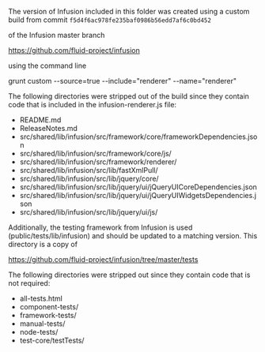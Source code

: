 
The version of Infusion included in this folder was created using a custom build from commit `f5d4f6ac978fe235baf0986b56edd7af6c0bd452`

of the Infusion master branch

<https://github.com/fluid-project/infusion>

using the command line

grunt custom --source=true --include="renderer" --name="renderer"

The following directories were stripped out of the build since they contain code that is included in the infusion-renderer.js file:

* README.md
* ReleaseNotes.md
* src/shared/lib/infusion/src/framework/core/frameworkDependencies.json
* src/shared/lib/infusion/src/framework/core/js/
* src/shared/lib/infusion/src/framework/renderer/
* src/shared/lib/infusion/src/lib/fastXmlPull/
* src/shared/lib/infusion/src/lib/jquery/core/
* src/shared/lib/infusion/src/lib/jquery/ui/jQueryUICoreDependencies.json
* src/shared/lib/infusion/src/lib/jquery/ui/jQueryUIWidgetsDependencies.json
* src/shared/lib/infusion/src/lib/jquery/ui/js/

Additionally, the testing framework from Infusion is used (public/tests/lib/infusion) and should be updated to a matching version. This directory is a copy of

https://github.com/fluid-project/infusion/tree/master/tests

The following directories were stripped out since they contain code that is not required:

* all-tests.html
* component-tests/
* framework-tests/
* manual-tests/
* node-tests/
* test-core/testTests/

